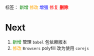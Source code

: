 标签：
<font color=green>新增</font>
<font color=orange>修改</font>
<font color=blue>增强</font>
<font color=red>修复</font>
<font color=red><strong>删除</strong></font>


# Next
1. <font color=green>新增</font> 管理 `babel` 包依赖版本
2. <font color=orange>修改</font> `Browsers` polyfill 改为使用 `corejs`
